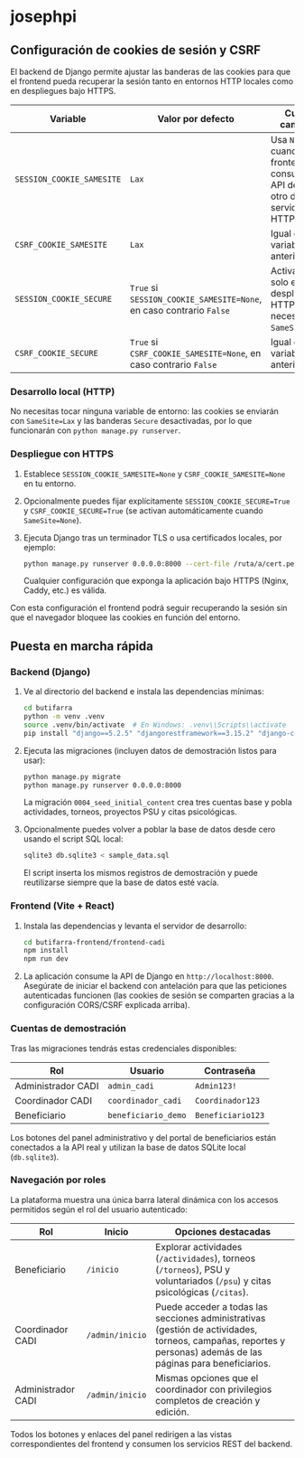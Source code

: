 # josephpi

## Configuración de cookies de sesión y CSRF

El backend de Django permite ajustar las banderas de las cookies para que el frontend pueda
recuperar la sesión tanto en entornos HTTP locales como en despliegues bajo HTTPS.

| Variable | Valor por defecto | Cuándo cambiarla |
| --- | --- | --- |
| `SESSION_COOKIE_SAMESITE` | `Lax` | Usa `None` solo cuando el frontend consuma la API desde otro dominio servido bajo HTTPS. |
| `CSRF_COOKIE_SAMESITE` | `Lax` | Igual que la variable anterior. |
| `SESSION_COOKIE_SECURE` | `True` si `SESSION_COOKIE_SAMESITE=None`, en caso contrario `False` | Activa `True` solo en despliegues HTTPS que necesiten `SameSite=None`. |
| `CSRF_COOKIE_SECURE` | `True` si `CSRF_COOKIE_SAMESITE=None`, en caso contrario `False` | Igual que la variable anterior. |

### Desarrollo local (HTTP)

No necesitas tocar ninguna variable de entorno: las cookies se enviarán con `SameSite=Lax` y
las banderas `Secure` desactivadas, por lo que funcionarán con `python manage.py runserver`.

### Despliegue con HTTPS

1. Establece `SESSION_COOKIE_SAMESITE=None` y `CSRF_COOKIE_SAMESITE=None` en tu entorno.
2. Opcionalmente puedes fijar explícitamente `SESSION_COOKIE_SECURE=True` y
   `CSRF_COOKIE_SECURE=True` (se activan automáticamente cuando `SameSite=None`).
3. Ejecuta Django tras un terminador TLS o usa certificados locales, por ejemplo:

   ```bash
   python manage.py runserver 0.0.0.0:8000 --cert-file /ruta/a/cert.pem --key-file /ruta/a/key.pem
   ```

   Cualquier configuración que exponga la aplicación bajo HTTPS (Nginx, Caddy, etc.) es válida.

Con esta configuración el frontend podrá seguir recuperando la sesión sin que el navegador
bloquee las cookies en función del entorno.

## Puesta en marcha rápida

### Backend (Django)

1. Ve al directorio del backend e instala las dependencias mínimas:

   ```bash
   cd butifarra
   python -m venv .venv
   source .venv/bin/activate  # En Windows: .venv\\Scripts\\activate
   pip install "django==5.2.5" "djangorestframework==3.15.2" "django-cors-headers==4.6.0"
   ```

2. Ejecuta las migraciones (incluyen datos de demostración listos para usar):

   ```bash
   python manage.py migrate
   python manage.py runserver 0.0.0.0:8000
   ```

   La migración `0004_seed_initial_content` crea tres cuentas base y pobla actividades,
   torneos, proyectos PSU y citas psicológicas.

3. Opcionalmente puedes volver a poblar la base de datos desde cero usando el script SQL local:

   ```bash
   sqlite3 db.sqlite3 < sample_data.sql
   ```

   El script inserta los mismos registros de demostración y puede reutilizarse siempre que
   la base de datos esté vacía.

### Frontend (Vite + React)

1. Instala las dependencias y levanta el servidor de desarrollo:

   ```bash
   cd butifarra-frontend/frontend-cadi
   npm install
   npm run dev
   ```

2. La aplicación consume la API de Django en `http://localhost:8000`. Asegúrate de iniciar el
   backend con antelación para que las peticiones autenticadas funcionen (las cookies de sesión
   se comparten gracias a la configuración CORS/CSRF explicada arriba).

### Cuentas de demostración

Tras las migraciones tendrás estas credenciales disponibles:

| Rol | Usuario | Contraseña |
| --- | --- | --- |
| Administrador CADI | `admin_cadi` | `Admin123!` |
| Coordinador CADI | `coordinador_cadi` | `Coordinador123` |
| Beneficiario | `beneficiario_demo` | `Beneficiario123` |

Los botones del panel administrativo y del portal de beneficiarios están conectados a la API
real y utilizan la base de datos SQLite local (`db.sqlite3`).

### Navegación por roles

La plataforma muestra una única barra lateral dinámica con los accesos permitidos según el rol
del usuario autenticado:

| Rol | Inicio | Opciones destacadas |
| --- | --- | --- |
| Beneficiario | `/inicio` | Explorar actividades (`/actividades`), torneos (`/torneos`), PSU y voluntariados (`/psu`) y citas psicológicas (`/citas`). |
| Coordinador CADI | `/admin/inicio` | Puede acceder a todas las secciones administrativas (gestión de actividades, torneos, campañas, reportes y personas) además de las páginas para beneficiarios. |
| Administrador CADI | `/admin/inicio` | Mismas opciones que el coordinador con privilegios completos de creación y edición. |

Todos los botones y enlaces del panel redirigen a las vistas correspondientes del frontend y
consumen los servicios REST del backend.
